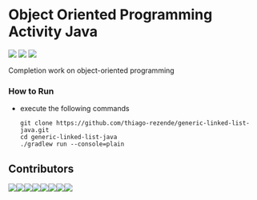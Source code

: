 # Object Oriented Programming Activity Java
![](https://github.com/thiago-rezende/oop-activity-java/workflows/GitHub%20CI/badge.svg)
![](https://img.shields.io/badge/Java-8-red)
![](https://img.shields.io/badge/Gradle-5.6.4-green)

Completion work on object-oriented programming

### How to Run
- execute the following commands

    ```
    git clone https://github.com/thiago-rezende/generic-linked-list-java.git
    cd generic-linked-list-java
    ./gradlew run --console=plain
    ```
## Contributors
[![](https://sourcerer.io/fame/thiago-rezende/thiago-rezende/oop-activity-java/images/0)](https://sourcerer.io/fame/thiago-rezende/thiago-rezende/oop-activity-java/links/0)[![](https://sourcerer.io/fame/thiago-rezende/thiago-rezende/oop-activity-java/images/1)](https://sourcerer.io/fame/thiago-rezende/thiago-rezende/oop-activity-java/links/1)[![](https://sourcerer.io/fame/thiago-rezende/thiago-rezende/oop-activity-java/images/2)](https://sourcerer.io/fame/thiago-rezende/thiago-rezende/oop-activity-java/links/2)[![](https://sourcerer.io/fame/thiago-rezende/thiago-rezende/oop-activity-java/images/3)](https://sourcerer.io/fame/thiago-rezende/thiago-rezende/oop-activity-java/links/3)[![](https://sourcerer.io/fame/thiago-rezende/thiago-rezende/oop-activity-java/images/4)](https://sourcerer.io/fame/thiago-rezende/thiago-rezende/oop-activity-java/links/4)[![](https://sourcerer.io/fame/thiago-rezende/thiago-rezende/oop-activity-java/images/5)](https://sourcerer.io/fame/thiago-rezende/thiago-rezende/oop-activity-java/links/5)[![](https://sourcerer.io/fame/thiago-rezende/thiago-rezende/oop-activity-java/images/6)](https://sourcerer.io/fame/thiago-rezende/thiago-rezende/oop-activity-java/links/6)[![](https://sourcerer.io/fame/thiago-rezende/thiago-rezende/oop-activity-java/images/7)](https://sourcerer.io/fame/thiago-rezende/thiago-rezende/oop-activity-java/links/7)
